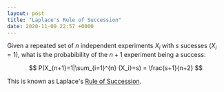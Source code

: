 ```yaml
---
layout: post
title: "Laplace's Rule of Succession"
date: 2020-11-09 22:57 +0000
---
```


Given a repeated set of $n$ independent experiments $X_i$ with $s$ sucesses ($X_i=1$), what is the probabibility of the $n+1$ experiment being a success:

$$
P(X_{n+1}=1|\sum_{i=1}^{n} {X_i}=s) = \frac{s+1}{n+2}
$$

This is known as Laplace's [Rule of Succession](https://en.wikipedia.org/wiki/Rule_of_succession).